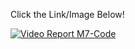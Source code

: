 Click the Link/Image Below!

[![Video Report M7-Code](https://img.youtube.com/vi/q6TbxDnbqwU/default.jpg)](https://youtu.be/q6TbxDnbqwU)
